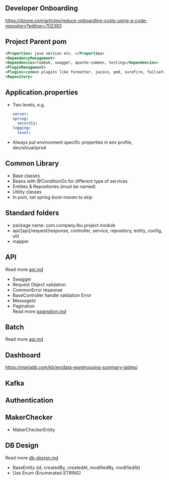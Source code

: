 ## Developer Onboarding  
https://dzone.com/articles/reduce-onboarding-costs-using-a-code-repository?edition=702393

## Project Parent pom  
```xml
<Properties> java version etc. </Properties>  
<DependencyManagement>
<Dependencies>lombok, swagger, apache-common, testing</Dependencies>
<PluginManagement>
<Plugins>common plugins like formatter, jacoco, pmd, surefire, failsafe, sonarqube, spring-boot-maven etc.</Plugins>
<Repository>
```

## Application.properties
- Two levels, e.g.  
  ```yaml
  server:
  spring:
    security:
  logging:
    level:
  ```
- Always put environment specific properties in env profile, dev/sit/uat/prod

## Common Library
- Base classes
- Beans with @ConditionOn for different type of services
- Entities & Repositories (must be named)
- Utility classes
- In pom, set spring-boot-maven to skip

## Standard folders
- package name: com.company.lbu.project.module
- api/[api]/request|response, controller, service, repository, entity, config, util
- mapper

## API
Read more [api.md](../api/api.md)
- Swagger
- Request Object validation
- CommonError response
- BaseController handle validation Error
- MessageId
- Pagination  
  Read more [pagination.md](../db/pagination.md)

## Batch
Read more [api.md](../batch/batch.md)

## Dashboard
https://mariadb.com/kb/en/data-warehousing-summary-tables/  

## Kafka

## Authentication

## MakerChecker
- MakerCheckerEntity

## DB Design
Read more [db-design.md](../data/db-design.md)
- BaseEntity (id, createdBy, createdAt, modifiedBy, modifiedAt)
- Use Enum (Enumerated.STRING)

